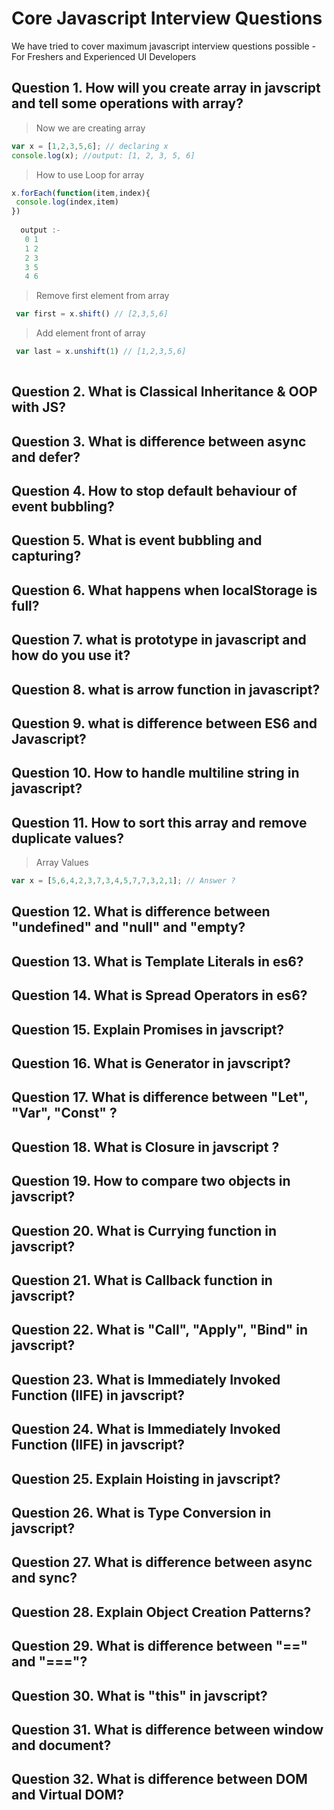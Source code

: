 # Core Javascript Interview Questions
 
  We have tried to cover maximum javascript interview questions possible - For Freshers and Experienced UI Developers

## Question 1. How will you create array in javscript and tell some operations with array?

> Now we are creating array

```javascript
var x = [1,2,3,5,6]; // declaring x
console.log(x); //output: [1, 2, 3, 5, 6]
```
> How to use Loop for array

```javascript
x.forEach(function(item,index){
 console.log(index,item) 
})  
 
  output :- 
   0 1 
   1 2
   2 3
   3 5
   4 6

```
> Remove first element from array

```javascript
 var first = x.shift() // [2,3,5,6]

```
> Add element front of array

```javascript
 var last = x.unshift(1) // [1,2,3,5,6]
 
```
> 

## Question 2. What is Classical Inheritance & OOP with JS?

## Question 3. What is difference between async and defer?

## Question 4. How to stop default behaviour of event bubbling?

## Question 5. What is event bubbling and capturing?

## Question 6. What happens when localStorage is full?

## Question 7. what is prototype in javascript and how do you use it?

## Question 8. what is arrow function in javascript?

## Question 9. what is difference between ES6 and Javascript?

## Question 10. How to handle multiline string in javascript?

## Question 11. How to sort this array and remove duplicate values?

> Array Values

```javascript
var x = [5,6,4,2,3,7,3,4,5,7,7,3,2,1]; // Answer ?

```

## Question 12. What is difference between "undefined" and "null" and "empty?

## Question 13. What is Template Literals in es6?

## Question 14. What is Spread Operators in es6?

## Question 15. Explain Promises in javscript?

## Question 16. What is Generator in javscript?

## Question 17. What is difference between "Let", "Var", "Const" ?

## Question 18. What is Closure in javscript ?

## Question 19. How to compare two objects in javscript?

## Question 20. What is Currying function in javscript?

## Question 21. What is Callback function in javscript?

## Question 22. What is "Call", "Apply", "Bind" in javscript?

## Question 23. What is Immediately Invoked Function (IIFE) in javscript?

## Question 24. What is Immediately Invoked Function (IIFE) in javscript?

## Question 25. Explain Hoisting in javscript?

## Question 26. What is Type Conversion in javscript?

## Question 27. What is difference between async and sync?

## Question 28. Explain Object Creation Patterns?

## Question 29. What is difference between "==" and "==="?

## Question 30. What is "this" in javscript?

## Question 31. What is difference between window and document?

## Question 32. What is difference between DOM and Virtual DOM?
